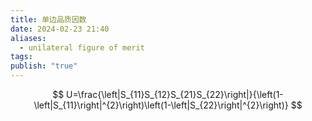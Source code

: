 ```yaml
---
title: 单边品质因数
date: 2024-02-23 21:40
aliases:
  - unilateral figure of merit
tags: 
publish: "true"
---
```

$$
U=\frac{\left|S_{11}S_{12}S_{21}S_{22}\right|}{\left(1-\left|S_{11}\right|^{2}\right)\left(1-\left|S_{22}\right|^{2}\right)}
$$

